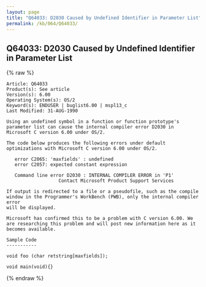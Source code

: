 ```yaml
---
layout: page
title: "Q64033: D2030 Caused by Undefined Identifier in Parameter List"
permalink: /kb/064/Q64033/
---
```


## Q64033: D2030 Caused by Undefined Identifier in Parameter List

{% raw %}

	Article: Q64033
	Product(s): See article
	Version(s): 6.00
	Operating System(s): OS/2
	Keyword(s): ENDUSER | buglist6.00 | mspl13_c
	Last Modified: 31-AUG-1990
	
	Using an undefined symbol in a function or function prototype's
	parameter list can cause the internal compiler error D2030 in
	Microsoft C version 6.00 under OS/2.
	
	The code below produces the following errors under default
	optimizations with Microsoft C version 6.00 under OS/2.
	
	   error C2065: 'maxfields' : undefined
	   error C2057: expected constant expression
	
	   Command line error D2030 : INTERNAL COMPILER ERROR in 'P1'
	                   Contact Microsoft Product Support Services
	
	If output is redirected to a file or a pseudofile, such as the compile
	window in the Programmer's WorkBench (PWB), only the internal compiler error
	will be displayed.
	
	Microsoft has confirmed this to be a problem with C version 6.00. We
	are researching this problem and will post new information here as it
	becomes available.
	
	Sample Code
	-----------
	
	void foo (char retstring[maxfields]);
	
	void main(void){}

{% endraw %}
